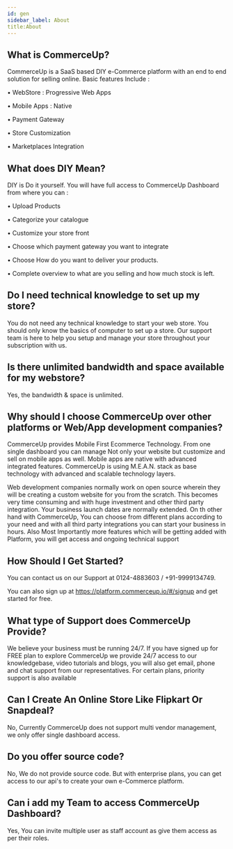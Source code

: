 ```yaml
---
id: gen
sidebar_label: About
title:About
---
```


## What is CommerceUp?
CommerceUp is a SaaS based DIY e-Commerce platform with an end to end solution for selling online. Basic features Include :

• WebStore : Progressive Web Apps

• Mobile Apps : Native

• Payment Gateway

• Store Customization

• Marketplaces Integration

## What does DIY Mean?
DIY is Do it yourself. You will have full access to CommerceUp Dashboard from where you can :

• Upload Products

• Categorize your catalogue

• Customize your store front

• Choose which payment gateway you want to integrate

• Choose How do you want to deliver your products.

• Complete overview to what are you selling and how much stock is left.

## Do I need technical knowledge to set up my store?
You do not need any technical knowledge to start your web store. You should only know the basics of computer to set up a store. Our support team is here to help you setup and manage your store throughout your subscription with us.


## Is there unlimited bandwidth and space available for my webstore?
Yes, the bandwidth & space is unlimited.

## Why should I choose CommerceUp over other platforms or Web/App development companies?
CommerceUp provides Mobile First Ecommerce Technology. From one single dashboard you can manage Not only your website but customize and sell on mobile apps as well. Mobile apps are native with advanced integrated features. CommerceUp is using M.E.A.N. stack as base technology with advanced and scalable technology layers.

Web development companies normally work on open source wherein they will be creating a custom website for you from the scratch. This becomes very time consuming and with huge investment and other third party integration. Your business launch dates are normally extended. On th other hand with CommerceUp, You can choose from different plans according to your need and with all third party integrations you can start your business in hours. Also Most Importantly more features which will be getting added with Platform, you will get access and ongoing technical support

## How Should I Get Started?
You can contact us on our Support at 0124-4883603 / +91-9999134749.

You can also sign up at https://platform.commerceup.io/#/signup and get started for free.


## What type of Support does CommerceUp Provide?
We believe your business must be running 24/7. If you have signed up for FREE plan to explore CommerceUp we provide 24/7 access to our knowledgebase, video tutorials and blogs, you will also get email, phone and chat support from our representatives. For certain plans, priority support is also available

## Can I Create An Online Store Like Flipkart Or Snapdeal?
No, Currently CommerceUp does not support multi vendor management, we only offer single dashboard access.


## Do you offer source code?
No, We do not provide source code. But with enterprise plans, you can get access to our api's to create your own e-Commerce platform.

## Can i add my Team to access CommerceUp Dashboard?
Yes, You can invite multiple user as staff account as give them access as per their roles.
